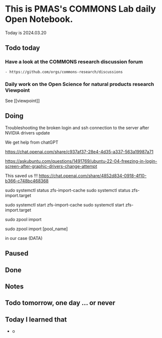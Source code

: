 
# This is PMAS's COMMONS Lab daily Open Notebook.

Today is 2024.03.20

## Todo today

### Have a look at the COMMONS research discussion forum
    - https://github.com/orgs/commons-research/discussions

### Daily work on the Open Science for natural products research Viewpoint

See [[viewpoint]]


###
###

## Doing

Troubleshooting the broken login and ssh connection to the server after NVIDIA drivers update

We get help from chatGPT 

https://chat.openai.com/share/c937af37-28e4-4d35-a337-563a19987a71



https://askubuntu.com/questions/1491769/ubuntu-22-04-freezing-in-login-screen-after-graphic-drivers-change-attempt


This saved us !!!
https://chat.openai.com/share/4852d834-0918-4f10-b366-c748bc468368


sudo systemctl status zfs-import-cache
sudo systemctl status zfs-import.target

sudo systemctl start zfs-import-cache
sudo systemctl start zfs-import.target

sudo zpool import


sudo zpool import [pool_name]

in our case (DATA)





## Paused

## Done

## Notes

## Todo tomorrow, one day ... or never 


###
###


## Today I learned that

- o